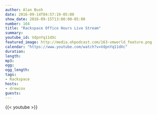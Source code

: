 ```yaml
---
author: Alan Bush
date: 2016-09-14T04:57:19-05:00
show_date: 2016-09-15T13:00:00-05:00
number: 164
title: "Rackspace Office Hours Live Stream"
summary:
youtube_id: VdpnYq11dXc
featured_image: http://media.ohpodcast.com/163-vmworld_feature.png
calendar: "https://www.youtube.com/watch?v=VdpnYq11dXc"
duration:
length:
mp3:
ogg:
ogg_length:
tags:
- Rackspace
hosts:
- drewcox
guests:
---
```



<!--more-->

{{< youtube >}}
